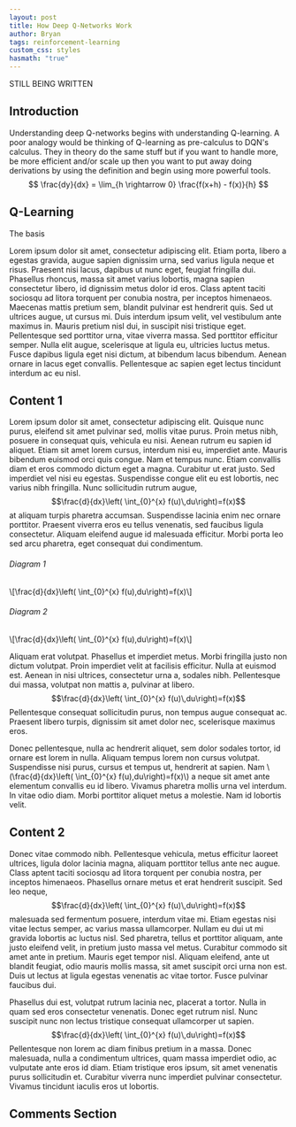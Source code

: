 ```yaml
---
layout: post
title: How Deep Q-Networks Work
author: Bryan
tags: reinforcement-learning
custom_css: styles
hasmath: "true"
---
```


STILL BEING WRITTEN

## Introduction

Understanding deep Q-networks begins with understanding Q-learning. A poor analogy would be thinking of Q-learning as pre-calculus to DQN's calculus. They in theory do the same stuff but if you want to handle more, be more efficient and/or scale up then you want to put away doing derivations by using the definition and begin using more powerful tools. 
$$
	\frac{dy}{dx} = \lim_{h \rightarrow 0} \frac{f(x+h) - f(x)}{h}
$$

## Q-Learning

The basis

Lorem ipsum dolor sit amet, consectetur adipiscing elit. Etiam porta, libero a egestas gravida, augue sapien dignissim urna, sed varius ligula neque et risus. Praesent nisi lacus, dapibus ut nunc eget, feugiat fringilla dui. Phasellus rhoncus, massa sit amet varius lobortis, magna sapien consectetur libero, id dignissim metus dolor id eros. Class aptent taciti sociosqu ad litora torquent per conubia nostra, per inceptos himenaeos. Maecenas mattis pretium sem, blandit pulvinar est hendrerit quis. Sed ut ultrices augue, ut cursus mi. Duis interdum ipsum velit, vel vestibulum ante maximus in. Mauris pretium nisl dui, in suscipit nisi tristique eget. Pellentesque sed porttitor urna, vitae viverra massa. Sed porttitor efficitur semper. Nulla elit augue, scelerisque at ligula eu, ultricies luctus metus. Fusce dapibus ligula eget nisi dictum, at bibendum lacus bibendum. Aenean ornare in lacus eget convallis. Pellentesque ac sapien eget lectus tincidunt interdum ac eu nisl.

## Content 1
Lorem ipsum dolor sit amet, consectetur adipiscing elit. Quisque nunc purus, eleifend sit amet pulvinar sed, mollis vitae purus. Proin metus nibh, posuere in consequat quis, vehicula eu nisi. Aenean rutrum eu sapien id aliquet. Etiam sit amet lorem cursus, interdum nisi eu, imperdiet ante. Mauris bibendum euismod orci quis congue. Nam et tempus nunc. Etiam convallis diam et eros commodo dictum eget a magna. Curabitur ut erat justo. Sed imperdiet vel nisi eu egestas. Suspendisse congue elit eu est lobortis, nec varius nibh fringilla. Nunc sollicitudin rutrum augue, $$\frac{d}{dx}\left( \int_{0}^{x} f(u)\,du\right)=f(x)$$ at aliquam turpis pharetra accumsan. Suspendisse lacinia enim nec ornare porttitor. Praesent viverra eros eu tellus venenatis, sed faucibus ligula consectetur. Aliquam eleifend augue id malesuada efficitur. Morbi porta leo sed arcu pharetra, eget consequat dui condimentum.

###### Diagram 1
\\[\\frac{d}{dx}\left( \int_{0}^{x} f(u)\,du\right)=f(x)\\]

###### Diagram 2
\\[\\frac{d}{dx}\left( \int_{0}^{x} f(u)\,du\right)=f(x)\\]

Aliquam erat volutpat. Phasellus et imperdiet metus. Morbi fringilla justo non dictum volutpat. Proin imperdiet velit at facilisis efficitur. Nulla at euismod est. Aenean in nisi ultrices, consectetur urna a, sodales nibh. Pellentesque dui massa, volutpat non mattis a, pulvinar at libero. $$\frac{d}{dx}\left( \int_{0}^{x} f(u)\,du\right)=f(x)$$ Pellentesque consequat sollicitudin purus, non tempus augue consequat ac. Praesent libero turpis, dignissim sit amet dolor nec, scelerisque maximus eros.

Donec pellentesque, nulla ac hendrerit aliquet, sem dolor sodales tortor, id ornare est lorem in nulla. Aliquam tempus lorem non cursus volutpat. Suspendisse nisi purus, cursus et tempus ut, hendrerit at sapien. Nam \\(\\frac{d}{dx}\left( \int_{0}^{x} f(u)\,du\right)=f(x)\\) a neque sit amet ante elementum convallis eu id libero. Vivamus pharetra mollis urna vel interdum. In vitae odio diam. Morbi porttitor aliquet metus a molestie. Nam id lobortis velit.

## Content 2
Donec vitae commodo nibh. Pellentesque vehicula, metus efficitur laoreet ultrices, ligula dolor lacinia magna, aliquam porttitor tellus ante nec augue. Class aptent taciti sociosqu ad litora torquent per conubia nostra, per inceptos himenaeos. Phasellus ornare metus et erat hendrerit suscipit. Sed leo neque, $$\frac{d}{dx}\left( \int_{0}^{x} f(u)\,du\right)=f(x)$$ malesuada sed fermentum posuere, interdum vitae mi. Etiam egestas nisi vitae lectus semper, ac varius massa ullamcorper. Nullam eu dui ut mi gravida lobortis ac luctus nisl. Sed pharetra, tellus et porttitor aliquam, ante justo eleifend velit, in pretium justo massa vel metus. Curabitur commodo sit amet ante in pretium. Mauris eget tempor nisl. Aliquam eleifend, ante ut blandit feugiat, odio mauris mollis massa, sit amet suscipit orci urna non est. Duis ut lectus at ligula egestas venenatis ac vitae tortor. Fusce pulvinar faucibus dui.

Phasellus dui est, volutpat rutrum lacinia nec, placerat a tortor. Nulla in quam sed eros consectetur venenatis. Donec eget rutrum nisl. Nunc suscipit nunc non lectus tristique consequat ullamcorper ut sapien. $$\frac{d}{dx}\left( \int_{0}^{x} f(u)\,du\right)=f(x)$$ Pellentesque non lorem ac diam finibus pretium in a massa. Donec malesuada, nulla a condimentum ultrices, quam massa imperdiet odio, ac vulputate ante eros id diam. Etiam tristique eros ipsum, sit amet venenatis purus sollicitudin et. Curabitur viverra nunc imperdiet pulvinar consectetur. Vivamus tincidunt iaculis eros ut lobortis.

## Comments Section